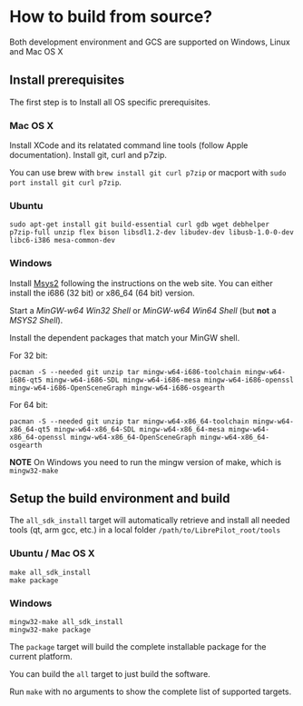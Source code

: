 # How to build from source?

Both development environment and GCS are supported on Windows, Linux and Mac OS X

## Install prerequisites

The first step is to Install all OS specific prerequisites.

### Mac OS X

Install XCode and its relatated command line tools (follow Apple documentation). Install git, curl and p7zip.

You can use brew with `brew install git curl p7zip` or macport with `sudo port install git curl p7zip`.


### Ubuntu

    sudo apt-get install git build-essential curl gdb wget debhelper p7zip-full unzip flex bison libsdl1.2-dev libudev-dev libusb-1.0-0-dev libc6-i386 mesa-common-dev


### Windows

Install [Msys2](https://msys2.github.io/) following the instructions on the web site. You can either install the i686 (32 bit) or x86_64 (64 bit) version.

Start a *MinGW-w64 Win32 Shell* or *MinGW-w64 Win64 Shell* (but **not** a *MSYS2 Shell*).

Install the dependent packages that match your MinGW shell.

For 32 bit:

    pacman -S --needed git unzip tar mingw-w64-i686-toolchain mingw-w64-i686-qt5 mingw-w64-i686-SDL mingw-w64-i686-mesa mingw-w64-i686-openssl mingw-w64-i686-OpenSceneGraph mingw-w64-i686-osgearth

For 64 bit:

    pacman -S --needed git unzip tar mingw-w64-x86_64-toolchain mingw-w64-x86_64-qt5 mingw-w64-x86_64-SDL mingw-w64-x86_64-mesa mingw-w64-x86_64-openssl mingw-w64-x86_64-OpenSceneGraph mingw-w64-x86_64-osgearth

**NOTE** On Windows you need to run the mingw version of make, which is `mingw32-make`


## Setup the build environment and build

The `all_sdk_install` target will automatically retrieve and install all needed tools (qt, arm gcc, etc.) in a local folder `/path/to/LibrePilot_root/tools`

### Ubuntu / Mac OS X

    make all_sdk_install
    make package

### Windows

    mingw32-make all_sdk_install
    mingw32-make package

The `package` target will build the complete installable package for the current platform.

You can build the `all` target to just build the software.

Run `make` with no arguments to show the complete list of supported targets.
